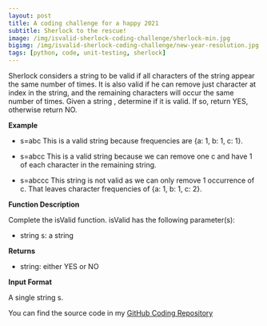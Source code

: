 ```yaml
---
layout: post
title: A coding challenge for a happy 2021
subtitle: Sherlock to the rescue!
image: /img/isvalid-sherlock-coding-challenge/sherlock-min.jpg
bigimg: /img/isvalid-sherlock-coding-challenge/new-year-resolution.jpg
tags: [python, code, unit-testing, sherlock]
---
```


Sherlock considers a string to be valid if all characters of the string appear the same number of times. It is also valid if he can remove just  character at  index in the string, and the remaining characters will occur the same number of times. Given a string , determine if it is valid. If so, return YES, otherwise return NO.

**Example**

* s=abc
This is a valid string because frequencies are {a: 1, b: 1, c: 1}.


* s=abcc
This is a valid string because we can remove one c and have 1 of each character in the remaining string.

* s=abccc
This string is not valid as we can only remove 1 occurrence of c. That leaves character frequencies of {a: 1, b: 1, c: 2}.

**Function Description**

Complete the isValid function. isValid has the following parameter(s):

* string s: a string

**Returns**
* string: either YES or NO

**Input Format**

A single string s.


You can find the source code in my [GitHub Coding Repository](https://github.com/ioannismesionis/isValid-coding-challenge)